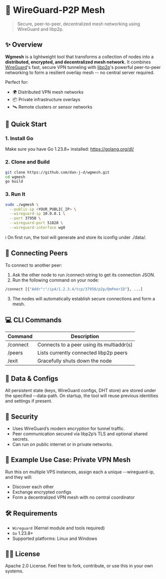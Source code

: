 # 🔗 WireGuard-P2P Mesh
> Secure, peer-to-peer, decentralized mesh networking using WireGuard and libp2p.

## ✨ Overview
**Wgmesh** is a lightweight tool that transforms a collection of nodes into a **distributed, encrypted, and decentralized mesh network.** It combines [WireGuard](https://www.wireguard.com/)'s fast, secure VPN tunneling with [libp2p](https://libp2p.io/)'s powerful peer-to-peer networking to form a resilient overlay mesh -- no central server required.

Perfect for:
- 🌍 Distributed VPN mesh networks
- 📦 Private infrastructure overlays
- 🛰 Remote clusters or sensor networks

## 🚀 Quick Start
### 1. Install Go
Make sure you have Go 1.23.8+ installed:
https://golang.org/dl/

### 2. Clone and Build
```bash
git clone https://github.com/dan-j-d/wgmesh.git
cd wgmesh
go build
```

### 3. Run It
```bash
sudo ./wgmesh \
  --public-ip <YOUR_PUBLIC_IP> \
  --wireguard-ip 10.0.0.1 \
  --port 37950 \
  --wireguard-port 51820 \
  --wireguard-interface wg0
 ```
ℹ️ On first run, the tool will generate and store its iconfig under ./data/.

## 🔌 Connecting Peers
To connect to another peer:
1. Ask the other node to run /connect-string to get its connection JSON.
2. Run the following command on your node:
```bash
/connect [{"Addr":"/ip4/1.2.3.4/tcp/37950/p2p/QmPeerID"}, ...]
```
3. The nodes will automatically establish secure connections and form a mesh.

## 💻 CLI Commands
| Command         | Description                               |
|-----------------|-------------------------------------------|
| /connect <json> | Connects to a peer using its multiaddr(s) |
| /peers          | Lists currently connected libp2p peers    |
| /exit           | Gracefully shuts down the node            |

## 📁 Data & Configs
All persistent state (keys, WireGuard configs, DHT store) are stored under the specified --data-path. On startup, the tool will reuse previous identities and settings if present.

## 🔐 Security
- Uses WireGuard’s modern encryption for tunnel traffic.
- Peer communication secured via libp2p’s TLS and optional shared secrets.
- Can run on public internet or in private networks.

## 🧪 Example Use Case: Private VPN Mesh
Run this on multiple VPS instances, assign each a unique --wireguard-ip, and they will:
- Discover each other
- Exchange encrypted configs
- Form a decentralized VPN mesh with no central coordinator

## 🛠 Requirements
- `Wireguard` (Kernel module and tools required)
- `Go` 1.23.8+
- Supported platforms: Linux and Windows

## 🧑‍💻 License
Apache 2.0 License. Feel free to fork, contribute, or use this in your own systems.
